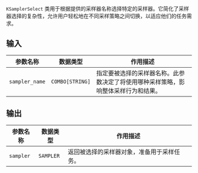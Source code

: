 
`KSamplerSelect` 类用于根据提供的采样器名称选择特定的采样器。它简化了采样器选择的复杂性，允许用户轻松地在不同采样策略之间切换，以适应他们的任务需求。

## 输入

| 参数名称       | 数据类型 | 作用描述                                     |
| -------------- | -------- | -------------------------------------------- |
| `sampler_name` | `COMBO[STRING]` | 指定要被选择的采样器名称。此参数决定了将使用哪种采样策略，影响整体采样行为和结果。 |

## 输出

| 参数名称 | 数据类型 | 作用描述                                     |
| -------- | -------- | -------------------------------------------- |
| `sampler` | `SAMPLER` | 返回被选择的采样器对象，准备用于采样任务。 |
